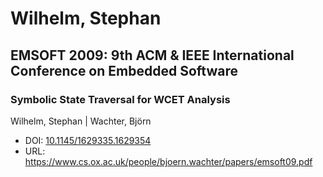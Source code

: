 # Wilhelm, Stephan

## EMSOFT 2009: 9th ACM & IEEE International Conference on Embedded Software

### Symbolic State Traversal for WCET Analysis
Wilhelm, Stephan | Wachter, Björn
* DOI: [10.1145/1629335.1629354](https://doi.org/10.1145/1629335.1629354)
* URL: <https://www.cs.ox.ac.uk/people/bjoern.wachter/papers/emsoft09.pdf>

